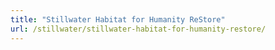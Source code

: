 ```yaml
---
title: "Stillwater Habitat for Humanity ReStore"
url: /stillwater/stillwater-habitat-for-humanity-restore/
---
```

